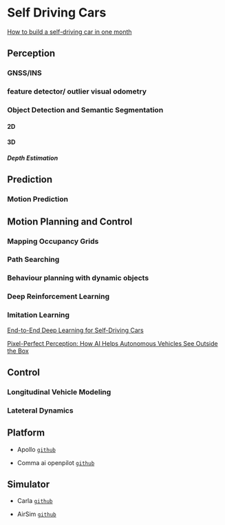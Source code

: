 # Self Driving Cars

[How to build a self-driving car in one month](https://getpocket.com/redirect?url=https%3A%2F%2Fmedium.com%2F%40maxdeutsch%2Fhow-to-build-a-self-driving-car-in-one-month-d52df48f5b07)



## Perception

### GNSS/INS

### feature detector/ outlier visual odometry

### Object Detection and Semantic Segmentation

#### 2D

#### 3D

##### Depth Estimation



## Prediction

### Motion Prediction




## Motion Planning and Control

### Mapping Occupancy Grids

### Path Searching

### Behaviour planning with dynamic objects

### Deep Reinforcement Learning

### Imitation Learning

[End-to-End Deep Learning for Self-Driving Cars](https://devblogs.nvidia.com/deep-learning-self-driving-cars/)

[Pixel-Perfect Perception: How AI Helps Autonomous Vehicles See Outside the Box](https://blogs.nvidia.com/blog/2019/10/23/drive-labs-panoptic-segmentation/)


## Control

### Longitudinal Vehicle Modeling

### Lateteral Dynamics 



## Platform

* Apollo [`github`](https://github.com/ApolloAuto/apollo)

* Comma ai openpilot [`github`](https://github.com/commaai/openpilot)

## Simulator

* Carla [`github`](https://github.com/carla-simulator/carla)

* AirSim [`github`](https://github.com/Microsoft/AirSim)
